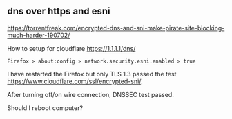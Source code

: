 ## dns over https and esni

https://torrentfreak.com/encrypted-dns-and-sni-make-pirate-site-blocking-much-harder-190702/

How to setup for cloudflare https://1.1.1.1/dns/

`Firefox > about:config > network.security.esni.enabled > true`

I have restarted the Firefox but only TLS 1.3 passed the test https://www.cloudflare.com/ssl/encrypted-sni/.

After turning off/on wire connection, DNSSEC test passed.

Should I reboot computer?
